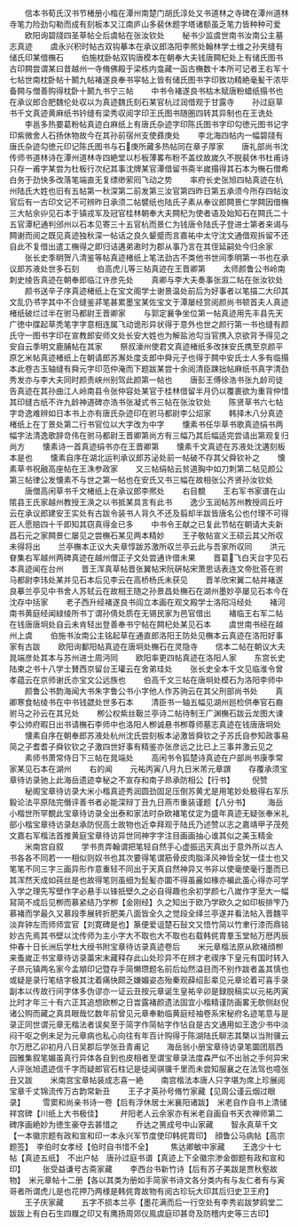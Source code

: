 <!-- { "loadSidebar": true } -->
　　信本书荀氏汉书节楮册小楷在潭州南楚门胡氏淳处又书道林之寺碑在潭州道林寺笔力险劲勾勒而成有刻板本又江南庐山多裴休题字塔诸额虽乏笔力皆种种可爱
　　欧阳询碧牋四圣草帖仝后虞帖在张汝钦处
　　秘书少监虞世南书汝南公主墓志真迹
　　虞永兴积时帖古双钩摹本在承议郎洛阳李熈处翰林学士维之孙夹缝有储氏印某借橅石
　　伯施枕卧帖双钩唐模本在朝奉大夫钱唐闗杞处上有储氏图书古印闗尝谓某曰昔越州一寺脩佛殿于梁栋内龛藏一函古橅数十本所可记者王右军十七帖世南枕卧帖十鬭九帖褚遂良奉书寜帖上皆有储氏图书字印致功精絶毫髪干浓毕备闗与僧善购得枕卧十鬭九书宁三帖
　　中书令褚遂良书枯木赋唐粉蜡纸搨书也在承议郎合肥魏伦处収以为真迹魏氏刻石某官杭过润借观于甘露寺
　　孙过庭草书千文真迹黄麻纸书钤缝有梁秀収阅字印王氏图书随圏四转其异制也在王诜处
　　李邕多热要葛粉帖真迹白麻纸上有唐氏杂迹字印陈氏图书字印勾徳元图书记字印紫微舍人石扬休物故今在其孙前宿州支使彞庚处
　　李北海四帖内一幅碧牋有唐氏杂迹勾徳元印记陈氏图书与石庚所藏多热帖同在章子厚家
　　唐礼部尚书沈传师书道林诗在潭州道林寺四絶堂以杉板薄畧布粉不盖纹故嵗久不脱裴休书杜甫诗只存一甫字某尝为杜板行次纪其事沈牌某官潭借留书斋半嵗搨得其石本为橅石僧希白务于劲快多改落笔端直无复缥缈萦囘飞动之势
　　率府长史张旭四帖真迹在杭州陆氏大姓也旧有五帖第一秋深第二前发第三汝官第四昨日第五承须今所存四帖汝官后有一古印文记不可辨昨日承须二帖襞纸也陆氏子素从奉议郎闗景仁学闗因借橅三大帖余丱见石本于镇戎军及冠官桂林朝奉大夫闗杞为使者语及始知石在闗氏二十五官潭杞通判邠州以石本见寄三十五官杭而景仁为钱唐令陆氏子登进士第者来谒与闗谢而阅之既见真迹独秋深一帖话之良久颦蹙而言嘉祐中太守沈文通借观拆留不还自此不复借出遣工橅得之即归诘遘弟遫时为郡从事乃言在其侄延嗣处今归余家
　　张长史季眀贺八清鉴等帖真迹楮纸上笔法劲古不类他书世间季明第一书也在承议郎苏液处世多石刻
　　伯高虎儿等三帖真迹在王晋卿第
　　太师颜鲁公书岭南刺史绫告真迹在朝奉郎临江许彦先处
　　真卿与李大夫奏事张溆二帖在张汝钦处
　　颜书送辛子序真迹楮纸上在宝文阁学士谢景温处前后为好事者以笔描二大印其文乱仍书字其中不合缝鉴非笔甚累墨宝某佐宝文于潭屡经赏阅颜尚书顿首夫人真迹楮纸破烂过半在驸马都尉王晋卿家
　　与郭定襄争坐位第一帖真迹用先丰县先天广徳中牒起草秃笔字字意相连属飞动诡形异状得于意外也世之颜行第一书也缝有颜氏守一图书字印在宣教郎安师文处长安大姓也为解盐池勾当官携入京欲背予得见之安自云季明文鹿脯帖在其家
　　祭叔濠州使君文真迹楮纸多改抹安氏携至京颜平原乞米帖真迹楮纸上在朝请郎苏澥处度支郎中舜元子也得于闗中安氏士人多有临搨本此卷古玉轴缝有舜元字印范仲淹而下题跋某尝十余阅清臣踈拙帖麻纸书真字清劲秀发亦与李大夫同时颜责峡州别驾此颜第一帖也
　　唐彭王傅徐浩书张九龄司徒告真迹在其孙曲江人岭南县令张仲容处某官于桂林借留半月仍以覆裹欲为重背仲惜其印缝古纸不许九龄神道碑亦浩书张凝式书三帖在张汝钦处
　　陈贤草书六七帖字竒逸难辨如日本书上亦有唐氏杂迹印在驸马都尉李公炤家
　　韩择木八分真迹楮纸上在丁景处第二行书官位以大字改为中字
　　懐素书任华草书歌真迹绢书两幅字法清逸歌辞竒伟在驸马都尉王晋卿第尚方有三幅乃其后幅适完尝请出第观复归尚方
　　懐素诗一首真迹绢书亦在王晋卿第
　　懐素千文真迹在苏液处沈遘刻板本是也
　　懐素自序在湖北运判承议郎苏泌处前一帖破不存其父舜钦补之
　　懐素草书祝融高座帖在王洙参政家
　　又三帖绢帖云贫道胸中如刀刺第二帖见颜公第三帖律公发懐素不与世之第一帖也在安氏又书三幅在故相张公齐贤孙汝钦处
　　唐僧高闲草书千文楮纸上在承议郎李熈处
　　右目覩
　　王右军书家谱在山隂县王氏家越州教授王涣之以书抵某具言有此书
　　逸少玉润帖苏州教授闾丘吁云在承议郎建安王实处有古跋令装书人背久不还及翦却半跋皆唐名公也付理不可得匠人愿赔四十千即知其窃真得金已多
　　中书令王献之已复此节帖在朝请大夫新昌石元之家闗景仁屡见之尝橅石某见两本精妙
　　王子敬帖宣义王硕云其父所収未得将出
　　兰亭橅本正议大夫章惇跋苏激所収兰亭云此与吾家所収同
　　洪元眘集右军越州两碑真迹在越州僧正子文处尝通许借未果
　　晋葛飞白天台字见石本真迹闻在台州
　　晋王浑真草帖晋张翼帖宋阮硏帖宋萧思话表连文帝批荅在驸马都尉李玮处某并见石本后见李云在高桥杨氏未获见
　　晋羊欣宋翼二帖并褚遂良摹兰亭见中书舍人苏轼云在故相王随之孙景昌处橅石在湖州墨妙亭屡见石本今在沈存中括家
　　老子西升经褚遂良书阎立本画在观文殿学士洛阳冯经处
　　褚河南书黄庭经闻緑绫所书丁谓孙倩处质在无锡民家为邑官借出
　　褚临王右军二帖在钱唐唐坰处自云未肯轻出登善奉书宁帖在闗杞处某见石本
　　虞世南书经在越州上虞
　　伯施书汝南公主铭起草在通直郎洛阳王防处见橅本云真迹在洛阳好事家有古跋
　　欧阳询鄱阳帖真迹在唐坰处橅石在灵隐寺
　　信本二帖在朝议大夫晁端彦处其本与苏州进士周沔同
　　欧阳率更四帖真迹在洛阳人家
　　东宫长史陆柬之书十八学士賛西京留台王瓘云在舍弟珪处
　　张长史全本千文见临淮令曾孝蕴云在京师谢氏亦宝文公远族也
　　伯高千文三帖在唐坰处模石为洛阳李师中
　　颜鲁公书韵海闻大书朱字鲁公书小字他人作苏驹云在其父刑部尚书处
　　真卿寒食帖绫书在中书钱勰处世多石本
　　清臣书一轴五幅见湖州廵检供奉官石裔驸马之孙云在其兄处
　　栁公权紫丝靸兰亭诗二帖待制王广渊橅石跋云龙图大谏李公帅府暇日出书请橅石李师中也洛阳人栁诚悬书栁尊师墓志真迹在钱唐唐坰处
　　懐素自序在朝奉郎苏液处杭州沈氏尝刻板本泌激皆舜钦之子苏氏自参知政事易简之子耆耆子舜钦钦之子激四世好事有精鉴亦张彦远之比已上三事并激云见之
　　素师书萧常侍日下三帖在晁端处
　　高闲书令狐楚诗真迹在户部尚书康季常家某见石本在湖州
　　右的闻
　　元祐丙寅八月九日米芾元章譔
　　存覆承须宝章待访录驰上此海岳遗迹幸秘之不宣存和南子昻承防相公【行书】
　　倪赞
　　秘阁宝章待访录大米小楷真迹秀润圆劲固足压倒苏黄尤是用笔妙处极得右军乐毅论法平原陆完僭评善书者必能深辩丁丑九日燕市重装谨题【八分书】
　　海岳小楷世所罕覩此宝章待访录全出泰和家法时杂欧褚笔仗定为盛年真迹无疑张奉米礼部小楷宝章待访录赵承防倪高士故物也近幸拜观于陆氏乃述赞以志之嘉靖甲子茂苑文嘉右军楷法首推黄庭宝章待访异世同神字字注目画画抽心谁其似之美玉精金
　　米南宫自叙
　　学书贵弄翰谓把笔轻自然手心虚振迅天真出于意外所以古人书各各不同若一一相似则奴书也其次要得笔谓筋骨皮肉脂泽风神皆全犹一佳士也又笔笔不同三字三画异形作意重轻不同出于天真自然神异又书非以使毫使毫行墨而已其浑然天成如莼丝是也故得笔则虽细为髭髪亦圜不得虽麄如椽亦褊此虽心得亦可学入学之理先写壁作字必悬手以锋扺壁久之必自得趣也余初学颜七八嵗作字至大一幅冩简不成后见栁而慕紧结乃学栁【金刚经】久之知出于欧乃学欧久之如印板排笇乃慕褚而学最久又慕段季展转折肥美八面皆全久之觉段全绎兰亭遂并看法帖入晋魏平淡弃钟左而师师宜官【刘寛碑是也】篆便爱诅楚石鼔文又悟竹简以竹聿行漆而鼎铭妙古先焉其书壁以沈传师为主小字大不取也大不取也右载韩侂胄羣玉堂帖万厯丙辰仲春十日长洲后学杜大绶书附宝章待访录真迹卷后
　　米元章楷法原从欧褚顔栁来蚤嵗正书宝章待访录藁宋末藏释存此山处珍异不在辨才老禊序下皇元有国时转入子昻元镇两名家今孟頫印记暨存手简懒瓒题名前后灿然溢目而不别作跋者盖其慎也或疑是录行笔结字极其沈着痛快颇乏嫌媚姿态殆秦观薛绍彭辈见元章论着可喜手录副本以传故行间字体多伪谬亦一证云丑按元章诞生皇祐辛卯是録脱稿实以元祐丙寅比时才年三十有六正其追想欧栁之日旹露褚颜遗法固宜小楷精谨防画畧无欹侧赵倪诸公购而藏之真具眼哉忆数年前曾见元章奉勅临黄庭经袖卷系宋秘府名迹笔意与是录正同世谓元章无楷法者误矣至于简字作简帖字作怗自是古文通用如王逸少书中淡闷干呕之例未足为元章病也私心向往有年百计购得于陈湖陆氏聊志其槩以当附骥云尔万厯乙卯初月八日吴郡后学张丑青甫记
　　海岳翁小册宝章待访录笔圜团扇西园雅集叙笔媚虽真行异体各自到也皮相者至谓宝章录法度森严似不出翁之手何异宋人评张旭遗迹信千字而疑郎官石柱记是徒闻骐骥千里而未尝知服襄之在法驾也噫张丑又跋
　　米南宫宝章帖装成志喜一絶
　　南宫楷法本唐人只字堪为席上珍展阅宝章千丈锦流传万古韵常新丑
　　王子才英孙号脩竹家藏【见周公谨云烟过眼录】
　　雪窦和尚亲书诗一卷【后有浮休居士米襄阳诸跋】　米老自作自书上清储祥宫碑【川纸上大书极佳】
　　弁阳老人云余家亦有米老自画自书天衣禅师第二碑序画絶妙为徳生豪夺去甚惜之
　　乔达之篑成号中山家藏
　　智永真草千文【一本徽宗题有政和宣和印一本永兴军节度使印韩侂胄印】　顔鲁公马病帖【高宗题签】　李伯时女孝经【伯时自书惜不全】
　　焦达卿敏中家藏
　　王逸少十七帖【真迹五纸】　不出户帖　唐孙过庭书谱【真迹上下全徽宗渗金御题有政和宣和印】
　　张受益谦号古斋家藏
　　李西台书新竹诗【后有苏子美跋是贾秋壑故物】　米元章帖十二册【各以其类为册如手简家书诗文各分类内有与友仁者有与寅哥者所谓虎儿是也花押乃两様是韩侂胄故物有阅古珍玩大印其后归史卫王府】
　　王子庆家藏
　　五字不损本兰亭【墨花满而后一行空处有李秀岩跋梦鸥堂二跋跋上有白石生四屧之印又有鹰扬周郊仪鳯虞庭印甚竒及防稽内史等三古印】
